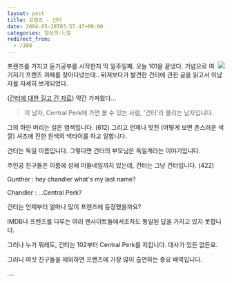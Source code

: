 ```yaml
---
layout: post
title: 프랜즈 - 건터
date: 2004-05-28T03:57:47+09:00
categories: 일상의-느낌
redirect_from:
  - /388
---
```


<img src="http://allaboutfriends.free.fr/Images/autres/Gunther.gif" align="right" />프랜즈를 가지고 듣기공부를 시작한지 딱 일주일째. 오늘 101을 끝냈다. 기념으로 여기저기 프랜즈 까페를 찾아다녔는데.. 뒤져보다가 발견한 건터에 관한 글을 읽고서 이남자를 자세히 보게되었다.

(<a href="http://www.uguys.net/zboard/zboard.php?id=friends_free&amp;no=256">건터에 대한 길고 긴 자료</a>) 약간 가져왔다...

> 이 남자, Central Perk에 가면 볼 수 있는 사람, '건터'라 불리는 남자입니다.

그의 하얀 머리는 실은 염색입니다. (612) 그리고 언제나 멋진 (어떻게 보면 촌스러운 색깔) 셔츠에 진한 원색의 넥타이를 하고 일합니다.

건터는 독일 이름입니다. 그렇다면 건터의 부모님은 독일계라는 이야기입니다.

주인공 친구들은 이름에 성에 미들네임까지 있는데, 건터는 그냥 건터입니다. (422)

Gunther : hey chandler what's my last name?

Chandler : ...Central Perk?

건터는 언제부터 얼마나 많이 프렌즈에 등장했을까요?

IMDB나 프렌즈를 다루는 여러 팬사이트들에서조차도 통일된 답을 가지고 있지 못합니다.

그러나 누가 뭐래도, 건터는 102부터 Central Perk를 지킵니다. 대사가 있든 없든요.

그러니 여섯 친구들을 제외하면 프랜즈에 가장 많이 출연하는 중요 배역입니다.

....


